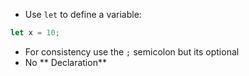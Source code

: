 - Use `let` to define a variable:
```javascript
let x = 10;
```

- For consistency use the `;` semicolon but its optional
- No ** Declaration**
